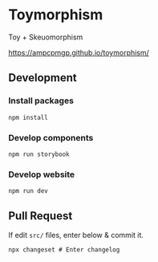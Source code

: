 # Toymorphism

Toy + Skeuomorphism

<https://ampcpmgp.github.io/toymorphism/>

## Development

### Install packages

```shell
npm install
```

### Develop components

```shell
npm run storybook
```

### Develop website

```shell
npm run dev
```

## Pull Request

If edit `src/` files, enter below & commit it.

```shell
npx changeset # Enter changelog
```
